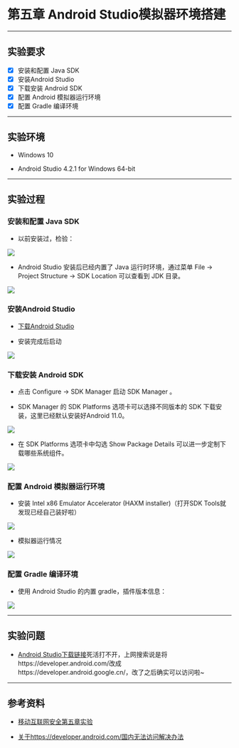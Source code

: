 # 第五章 Android Studio模拟器环境搭建

---

## 实验要求

- [x] 安装和配置 Java SDK
- [x] 安装Android Studio
- [x] 下载安装 Android SDK
- [x] 配置 Android 模拟器运行环境
- [x] 配置 Gradle 编译环境

---

## 实验环境

* Windows 10

* Android Studio 4.2.1 for Windows 64-bit

---

## 实验过程

### 安装和配置 Java SDK

* 以前安装过，检验：

![](img/javasdk.png)

* Android Studio 安装后已经内置了 Java 运行时环境，通过菜单 File -> Project Structure -> SDK Location 可以查看到 JDK 目录。

![](img/sdk目录.png)

### 安装Android Studio

* [下载Android Studio](https://developer.android.google.cn/studio)

* 安装完成后启动

![](img/启动界面.png)

### 下载安装 Android SDK

* 点击 Configure -> SDK Manager 启动 SDK Manager 。

* SDK Manager 的 SDK Platforms 选项卡可以选择不同版本的 SDK 下载安装，这里已经默认安装好Android 11.0。

![](img/SDKPlatforms.png)

* 在 SDK Platforms 选项卡中勾选 Show Package Details 可以进一步定制下载哪些系统组件。

![](img/ShowPackageDetails.png)

### 配置 Android 模拟器运行环境

* 安装 Intel x86 Emulator Accelerator (HAXM installer)（打开SDK Tools就发现已经自己装好啦）

![](img/SDKTools.png)

* 模拟器运行情况

![](img/模拟器运行情况.png)

### 配置 Gradle 编译环境

* 使用 Android Studio 的内置 gradle，插件版本信息：

![](img/Gradle编译环境.png)

---

## 实验问题

* [Android Studio下载链接](https://developer.android.com/studio/)死活打不开，上网搜索说是将https://developer.android.com/改成https://developer.android.google.cn/，改了之后确实可以访问啦~

---

## 参考资料

* [移动互联网安全第五章实验](https://c4pr1c3.github.io/cuc-mis/chap0x05/exp.html)

* [关于https://developer.android.com/国内无法访问解决办法](https://blog.csdn.net/anything14/article/details/89841392)

